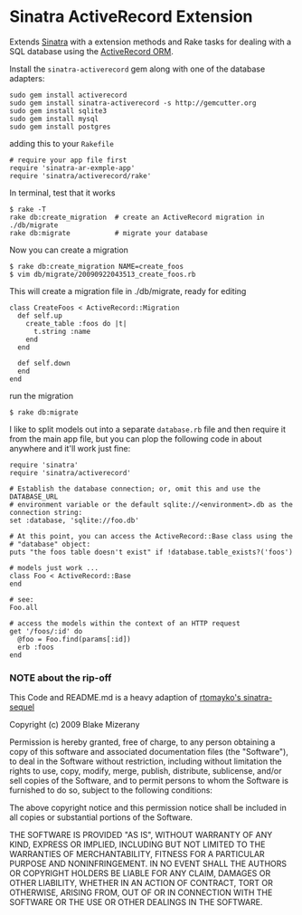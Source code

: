 Sinatra ActiveRecord Extension
========================

Extends [Sinatra](http://www.sinatrarb.com/) with a extension methods and Rake
tasks for dealing with a SQL database using the [ActiveRecord ORM](http://api.rubyonrails.org/).

Install the `sinatra-activerecord` gem along with one of the database adapters:

    sudo gem install activerecord
    sudo gem install sinatra-activerecord -s http://gemcutter.org
    sudo gem install sqlite3
    sudo gem install mysql
    sudo gem install postgres

adding this to your `Rakefile`

    # require your app file first
    require 'sinatra-ar-exmple-app'
    require 'sinatra/activerecord/rake'

In terminal, test that it works

    $ rake -T
    rake db:create_migration  # create an ActiveRecord migration in ./db/migrate
    rake db:migrate           # migrate your database

Now you can create a migration

    $ rake db:create_migration NAME=create_foos
    $ vim db/migrate/20090922043513_create_foos.rb

This will create a migration file in ./db/migrate, ready for editing

    class CreateFoos < ActiveRecord::Migration
      def self.up
        create_table :foos do |t|
          t.string :name
        end
      end

      def self.down
      end
    end

run the migration

    $ rake db:migrate

I like to split models out into a separate `database.rb` file and then
require it from the main app file, but you can plop
the following code in about anywhere and it'll work just fine:

    require 'sinatra'
    require 'sinatra/activerecord'

    # Establish the database connection; or, omit this and use the DATABASE_URL
    # environment variable or the default sqlite://<environment>.db as the connection string:
    set :database, 'sqlite://foo.db'

    # At this point, you can access the ActiveRecord::Base class using the
    # "database" object:
    puts "the foos table doesn't exist" if !database.table_exists?('foos')

    # models just work ...
    class Foo < ActiveRecord::Base
    end

    # see:
    Foo.all

    # access the models within the context of an HTTP request
    get '/foos/:id' do
      @foo = Foo.find(params[:id])
      erb :foos
    end

### NOTE about the rip-off

  This Code and README.md is a heavy adaption of [rtomayko's sinatra-sequel](http://github.com/rtomayko/sinatra-sequel/)

Copyright (c) 2009 Blake Mizerany

Permission is hereby granted, free of charge, to any person
obtaining a copy of this software and associated documentation
files (the "Software"), to deal in the Software without
restriction, including without limitation the rights to use,
copy, modify, merge, publish, distribute, sublicense, and/or sell
copies of the Software, and to permit persons to whom the
Software is furnished to do so, subject to the following
conditions:

The above copyright notice and this permission notice shall be
included in all copies or substantial portions of the Software.

THE SOFTWARE IS PROVIDED "AS IS", WITHOUT WARRANTY OF ANY KIND,
EXPRESS OR IMPLIED, INCLUDING BUT NOT LIMITED TO THE WARRANTIES
OF MERCHANTABILITY, FITNESS FOR A PARTICULAR PURPOSE AND
NONINFRINGEMENT. IN NO EVENT SHALL THE AUTHORS OR COPYRIGHT
HOLDERS BE LIABLE FOR ANY CLAIM, DAMAGES OR OTHER LIABILITY,
WHETHER IN AN ACTION OF CONTRACT, TORT OR OTHERWISE, ARISING
FROM, OUT OF OR IN CONNECTION WITH THE SOFTWARE OR THE USE OR
OTHER DEALINGS IN THE SOFTWARE.
